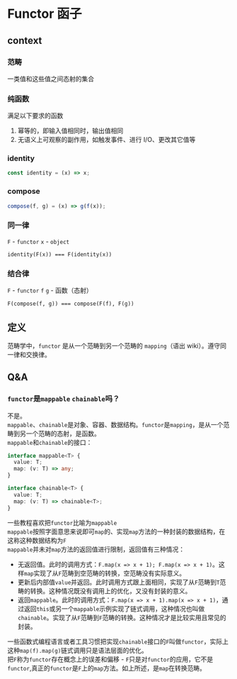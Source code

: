 # Functor 函子

## context

### 范畴

一类值和这些值之间态射的集合

### 纯函数

满足以下要求的函数

1.  幂等的，即输入值相同时，输出值相同
2.  无语义上可观察的副作用，如触发事件、进行 I/O、更改其它值等

### identity

```javascript
const identity = (x) => x;
```

### compose

```javascript
compose(f, g) = (x) => g(f(x));
```

### 同一律

`F` - `functor`
`x` - `object`

```
identity(F(x)) === F(identity(x))
```

### 结合律

`F` - `functor`
`f` `g` - 函数（态射）

```
F(compose(f, g)) === compose(F(f), F(g))
```

## 定义

范畴学中，`functor` 是从一个范畴到另一个范畴的 `mapping`（语出 wiki）。遵守同一律和交换律。

## Q&A

### `functor`是`mappable` `chainable`吗？
不是。  
`mappable`、`chainable`是对象、容器、数据结构。`functor`是`mapping`，是从一个范畴到另一个范畴的态射，是函数。  
   `mappable`和`chainable`的接口：

```typescript
interface mappable<T> {
  value: T;
  map: (v: T) => any;
}

interface chainable<T> {
  value: T;
  map: (v: T) => chainable<T>;
}
```

一些教程喜欢把`functor`比喻为`mappable`  
`mappable`按照字面意思来说即可`map`的、实现`map`方法的一种封装的数据结构，在这称这种数据结构为`F`  
`mappable`并未对`map`方法的返回值进行限制，返回值有三种情况：  

- 无返回值。此时的调用方式：`F.map(x => x + 1); F.map(x => x + 1)`。这样`map`实现了从`F`范畴到空范畴的转换，空范畴没有实际意义。
- 更新后内部值`value`并返回。此时调用方式跟上面相同，实现了从`F`范畴到`T`范畴的转换。这种情况既没有调用上的优化，又没有封装的意义。
- 返回`mappable`。此时的调用方式：`F.map(x => x + 1).map(x => x + 1)`，通过返回`this`或另一个`mappable`示例实现了链式调用，这种情况也叫做`chainable`。实现了从`F`范畴到`F`范畴的转换。这种情况才是比较实用且常见的封装。  

一些函数式编程语言或者工具习惯把实现`chainable`接口的`F`叫做`functor`，实际上这种`map(f).map(g)`链式调用只是语法层面的优化。  
把`F`称为`functor`存在概念上的误差和偏移 - `F`只是对`functor`的应用，它不是`functor`,真正的`functor`是`F`上的`map`方法。如上所述，是`map`在转换范畴。  

